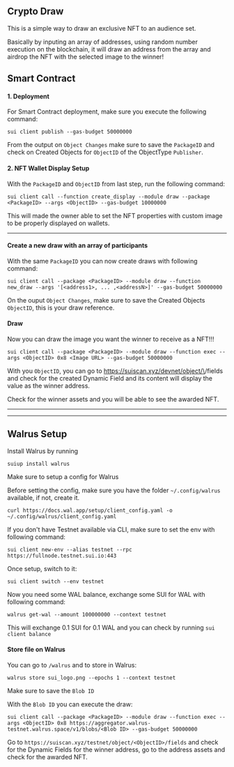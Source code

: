 ## Crypto Draw

This is a simple way to draw an exclusive NFT to an audience set.

Basically by inputing an array of addresses, using random number execution on the blockchain, it will draw an address from the array and airdrop the NFT with the selected image to the winner!

## Smart Contract
#### 1. Deployment

For Smart Contract deployment, make sure you execute the following command:

```shell
sui client publish --gas-budget 50000000
```

From the output on `Object Changes` make sure to save the `PackageID` and check on Created Objects for `ObjectID` of the ObjectType `Publisher`.

#### 2. NFT Wallet Display Setup

With the `PackageID` and `ObjectID` from last step, run the following command:

```shell
sui client call --function create_display --module draw --package <PackageID> --args <ObjectID> --gas-budget 10000000
```

This will made the owner able to set the NFT properties with custom image to be properly displayed on wallets.

---

#### Create a new draw with an array of participants

With the same `PackageID` you can now create draws with following command:

```shell
sui client call --package <PackageID> --module draw --function new_draw --args '[<address1>, ... ,<addressN>]' --gas-budget 50000000
```

On the ouput `Object Changes`, make sure to save the Created Objects `ObjectID`, this is your draw reference.

#### Draw

Now you can draw the image you want the winner to receive as a NFT!!!

```shell
sui client call --package <PackageID> --module draw --function exec --args <ObjectID> 0x8 <Image URL> --gas-budget 50000000
```

With you `ObjectID`, you can go to https://suiscan.xyz/devnet/object/\<ObjectID>\/fields and check for the created Dynamic Field and its content will display the value as the winner address.

Check for the winner assets and you will be able to see the awarded NFT.

---
---

## Walrus Setup
Install Walrus by running

```shell
suiup install walrus
```

Make sure to setup a config for Walrus

Before setting the config, make sure you have the folder `~/.config/walrus` available, if not, create it.

```shell
curl https://docs.wal.app/setup/client_config.yaml -o ~/.config/walrus/client_config.yaml
```

If you don't have Testnet available via CLI, make sure to set the env with following command:

```shell
sui client new-env --alias testnet --rpc https://fullnode.testnet.sui.io:443
```

Once setup, switch to it:

```shell
sui client switch --env testnet
```

Now you need some WAL balance, exchange some SUI for WAL with following command:

```shell
walrus get-wal --amount 100000000 --context testnet
```

This will exchange 0.1 SUI for 0.1 WAL and you can check by running `sui client balance`

#### Store file on Walrus

You can go to `/walrus` and to store in Walrus:

```shell
walrus store sui_logo.png --epochs 1 --context testnet
```

Make sure to save the `Blob ID`

With the `Blob ID` you can execute the draw:

```shell
sui client call --package <PackageID> --module draw --function exec --args <ObjectID> 0x8 https://aggregator.walrus-testnet.walrus.space/v1/blobs/<Blob ID> --gas-budget 50000000
```

Go to `https://suiscan.xyz/testnet/object/<ObjectID>/fields` and check for the Dynamic Fields for the winner address, go to the address assets and check for the awarded NFT.